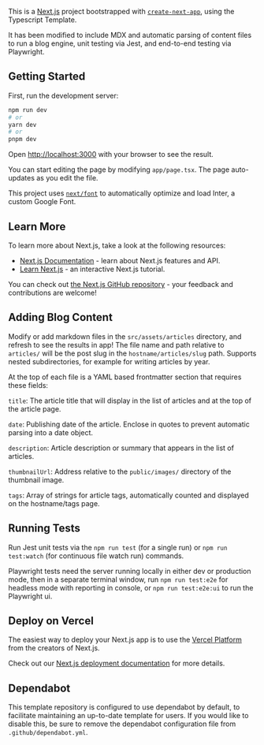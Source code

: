 This is a [Next.js](https://nextjs.org/) project bootstrapped with [`create-next-app`](https://github.com/vercel/next.js/tree/canary/packages/create-next-app), using the Typescript Template.

It has been modified to include MDX and automatic parsing of content files to run a blog engine, unit testing via Jest, and end-to-end testing via Playwright.

## Getting Started

First, run the development server:

```bash
npm run dev
# or
yarn dev
# or
pnpm dev
```

Open [http://localhost:3000](http://localhost:3000) with your browser to see the result.

You can start editing the page by modifying `app/page.tsx`. The page auto-updates as you edit the file.

This project uses [`next/font`](https://nextjs.org/docs/basic-features/font-optimization) to automatically optimize and load Inter, a custom Google Font.

## Learn More

To learn more about Next.js, take a look at the following resources:

- [Next.js Documentation](https://nextjs.org/docs) - learn about Next.js features and API.
- [Learn Next.js](https://nextjs.org/learn) - an interactive Next.js tutorial.

You can check out [the Next.js GitHub repository](https://github.com/vercel/next.js/) - your feedback and contributions are welcome!

## Adding Blog Content

Modify or add markdown files in the `src/assets/articles` directory, and refresh to see the results in app! The file name and path relative to `articles/` will be the post slug in the `hostname/articles/slug` path. Supports nested subdirectories, for example for writing articles by year.

At the top of each file is a YAML based frontmatter section that requires these fields:

`title`: The article title that will display in the list of articles and at the top of the article page.

`date`: Publishing date of the article. Enclose in quotes to prevent automatic parsing into a date object.

`description`: Article description or summary that appears in the list of articles.

`thumbnailUrl`: Address relative to the `public/images/` directory of the thumbnail image.

`tags`: Array of strings for article tags, automatically counted and displayed on the hostname/tags page.

## Running Tests

Run Jest unit tests via the `npm run test` (for a single run) or `npm run test:watch` (for continuous file watch run) commands.  

Playwright tests need the server running locally in either dev or production mode, then in a separate terminal window, run `npm run test:e2e` for headless mode with reporting in console, or `npm run test:e2e:ui` to run the Playwright ui.

## Deploy on Vercel

The easiest way to deploy your Next.js app is to use the [Vercel Platform](https://vercel.com/new?utm_medium=default-template&filter=next.js&utm_source=create-next-app&utm_campaign=create-next-app-readme) from the creators of Next.js.

Check out our [Next.js deployment documentation](https://nextjs.org/docs/deployment) for more details.

## Dependabot

This template repository is configured to use dependabot by default, to facilitate maintaining an up-to-date template for users. If you would like to disable this, be sure to remove the dependabot configuration file from `.github/dependabot.yml`.
